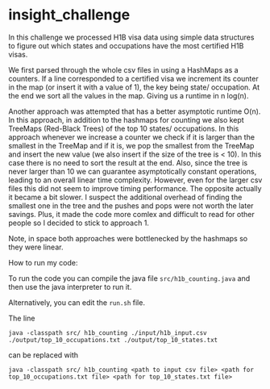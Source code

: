 # insight_challenge
In this challenge we processed H1B visa data using simple data structures to figure out which states and occupations have 
the most certified H1B visas.

We first parsed through the whole csv files in using a HashMaps as a counters. If a line corresponded to a certified visa we increment its counter in the map (or insert it with a value of 1), the key being state/ occupation. At the end we sort all the values in the map. Giving us a runtime in n log(n). 

Another approach was attempted that has a better asymptotic runtime O(n). In this approach, in addition to the hashmaps for counting we also kept TreeMaps (Red-Black Trees) of the top 10 states/ occupations. In this approach whenever we increase a counter we check if it is larger than the smallest in the TreeMap and if it is, we pop the smallest from the TreeMap and insert the new value (we also insert if the size of the tree is < 10). In this case there is no need to sort the result at the end. Also, since the tree is never larger than 10 we can guarantee asymptotically constant operations, leading to an overall linear time complexity. However, even for the larger csv files this did not seem to improve timing performance. The opposite actually it became a bit slower. I suspect the additional overhead of finding the smallest one in the tree and the pushes and pops were not worth the later savings. Plus, it made the code more comlex and difficult to read for other people so I decided to stick to approach 1.

Note, in space both approaches were bottlenecked by the hashmaps so they were linear.


How to run my code:

To run the code you can compile the java file `src/h1b_counting.java` and then use the java interpreter to run it.

Alternatively, you can edit the `run.sh` file.

The line 
```
java -classpath src/ h1b_counting ./input/h1b_input.csv ./output/top_10_occupations.txt ./output/top_10_states.txt
```

can be replaced with

```
java -classpath src/ h1b_counting <path to input csv file> <path for top_10_occupations.txt file> <path for top_10_states.txt file>
```


